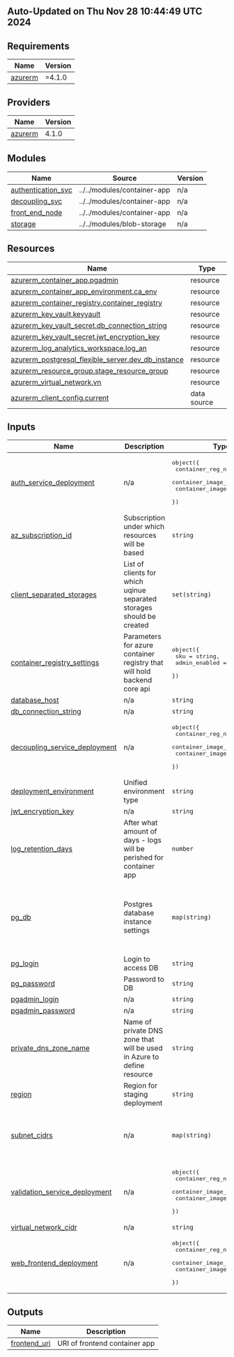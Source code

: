 ## Auto-Updated on Thu Nov 28 10:44:49 UTC 2024 

<!-- BEGIN_TF_DOCS -->
## Requirements

| Name | Version |
|------|---------|
| <a name="requirement_azurerm"></a> [azurerm](#requirement\_azurerm) | =4.1.0 |

## Providers

| Name | Version |
|------|---------|
| <a name="provider_azurerm"></a> [azurerm](#provider\_azurerm) | 4.1.0 |

## Modules

| Name | Source | Version |
|------|--------|---------|
| <a name="module_authentication_svc"></a> [authentication\_svc](#module\_authentication\_svc) | ../../modules/container-app | n/a |
| <a name="module_decoupling_svc"></a> [decoupling\_svc](#module\_decoupling\_svc) | ../../modules/container-app | n/a |
| <a name="module_front_end_node"></a> [front\_end\_node](#module\_front\_end\_node) | ../../modules/container-app | n/a |
| <a name="module_storage"></a> [storage](#module\_storage) | ../../modules/blob-storage | n/a |

## Resources

| Name | Type |
|------|------|
| [azurerm_container_app.pgadmin](https://registry.terraform.io/providers/hashicorp/azurerm/4.1.0/docs/resources/container_app) | resource |
| [azurerm_container_app_environment.ca_env](https://registry.terraform.io/providers/hashicorp/azurerm/4.1.0/docs/resources/container_app_environment) | resource |
| [azurerm_container_registry.container_registry](https://registry.terraform.io/providers/hashicorp/azurerm/4.1.0/docs/resources/container_registry) | resource |
| [azurerm_key_vault.keyvault](https://registry.terraform.io/providers/hashicorp/azurerm/4.1.0/docs/resources/key_vault) | resource |
| [azurerm_key_vault_secret.db_connection_string](https://registry.terraform.io/providers/hashicorp/azurerm/4.1.0/docs/resources/key_vault_secret) | resource |
| [azurerm_key_vault_secret.jwt_encryption_key](https://registry.terraform.io/providers/hashicorp/azurerm/4.1.0/docs/resources/key_vault_secret) | resource |
| [azurerm_log_analytics_workspace.log_an](https://registry.terraform.io/providers/hashicorp/azurerm/4.1.0/docs/resources/log_analytics_workspace) | resource |
| [azurerm_postgresql_flexible_server.dev_db_instance](https://registry.terraform.io/providers/hashicorp/azurerm/4.1.0/docs/resources/postgresql_flexible_server) | resource |
| [azurerm_resource_group.stage_resource_group](https://registry.terraform.io/providers/hashicorp/azurerm/4.1.0/docs/resources/resource_group) | resource |
| [azurerm_virtual_network.vn](https://registry.terraform.io/providers/hashicorp/azurerm/4.1.0/docs/resources/virtual_network) | resource |
| [azurerm_client_config.current](https://registry.terraform.io/providers/hashicorp/azurerm/4.1.0/docs/data-sources/client_config) | data source |

## Inputs

| Name | Description | Type | Default | Required |
|------|-------------|------|---------|:--------:|
| <a name="input_auth_service_deployment"></a> [auth\_service\_deployment](#input\_auth\_service\_deployment) | n/a | <pre>object({<br/>    container_reg_name   = string<br/>    container_image_name = string<br/>    container_image_tag  = string<br/>  })</pre> | <pre>{<br/>  "container_image_name": "authentication-svc",<br/>  "container_image_tag": "3e623a8",<br/>  "container_reg_name": "saftstagecr"<br/>}</pre> | no |
| <a name="input_az_subscription_id"></a> [az\_subscription\_id](#input\_az\_subscription\_id) | Subscription under which resources will be based | `string` | n/a | yes |
| <a name="input_client_separated_storages"></a> [client\_separated\_storages](#input\_client\_separated\_storages) | List of clients for which uqinue separated storages should be created | `set(string)` | <pre>[<br/>  "client1"<br/>]</pre> | no |
| <a name="input_container_registry_settings"></a> [container\_registry\_settings](#input\_container\_registry\_settings) | Parameters for azure container registry that will hold backend core api | <pre>object({<br/>    sku           = string,<br/>    admin_enabled = bool<br/>  })</pre> | <pre>{<br/>  "admin_enabled": true,<br/>  "sku": "Basic"<br/>}</pre> | no |
| <a name="input_database_host"></a> [database\_host](#input\_database\_host) | n/a | `string` | n/a | yes |
| <a name="input_db_connection_string"></a> [db\_connection\_string](#input\_db\_connection\_string) | n/a | `string` | n/a | yes |
| <a name="input_decoupling_service_deployment"></a> [decoupling\_service\_deployment](#input\_decoupling\_service\_deployment) | n/a | <pre>object({<br/>    container_reg_name   = string<br/>    container_image_name = string<br/>    container_image_tag  = string<br/>  })</pre> | <pre>{<br/>  "container_image_name": "decoupling-svc",<br/>  "container_image_tag": "latest",<br/>  "container_reg_name": "saftstagecr"<br/>}</pre> | no |
| <a name="input_deployment_environment"></a> [deployment\_environment](#input\_deployment\_environment) | Unified environment type | `string` | `"stage"` | no |
| <a name="input_jwt_encryption_key"></a> [jwt\_encryption\_key](#input\_jwt\_encryption\_key) | n/a | `string` | n/a | yes |
| <a name="input_log_retention_days"></a> [log\_retention\_days](#input\_log\_retention\_days) | After what amount of days - logs will be perished for container app | `number` | `30` | no |
| <a name="input_pg_db"></a> [pg\_db](#input\_pg\_db) | Postgres database instance settings | `map(string)` | <pre>{<br/>  "pg_version": "16",<br/>  "sku_name": "B_Standard_B1ms",<br/>  "storage_size_mb": "32768",<br/>  "storage_tier": "P4",<br/>  "zone": "1"<br/>}</pre> | no |
| <a name="input_pg_login"></a> [pg\_login](#input\_pg\_login) | Login to access DB | `string` | n/a | yes |
| <a name="input_pg_password"></a> [pg\_password](#input\_pg\_password) | Password to DB | `string` | n/a | yes |
| <a name="input_pgadmin_login"></a> [pgadmin\_login](#input\_pgadmin\_login) | n/a | `string` | n/a | yes |
| <a name="input_pgadmin_password"></a> [pgadmin\_password](#input\_pgadmin\_password) | n/a | `string` | n/a | yes |
| <a name="input_private_dns_zone_name"></a> [private\_dns\_zone\_name](#input\_private\_dns\_zone\_name) | Name of private DNS zone that will be used in Azure to define resource | `string` | `"saft.postgres.database.azure.com"` | no |
| <a name="input_region"></a> [region](#input\_region) | Region for staging deployment | `string` | `"North Europe"` | no |
| <a name="input_subnet_cidrs"></a> [subnet\_cidrs](#input\_subnet\_cidrs) | n/a | `map(string)` | <pre>{<br/>  "aca_subnet": "10.0.8.0/23",<br/>  "db_gw_sn": "10.0.2.0/24",<br/>  "db_sn": "10.0.1.0/24"<br/>}</pre> | no |
| <a name="input_validation_service_deployment"></a> [validation\_service\_deployment](#input\_validation\_service\_deployment) | n/a | <pre>object({<br/>    container_reg_name   = string<br/>    container_image_name = string<br/>    container_image_tag  = string<br/>  })</pre> | <pre>{<br/>  "container_image_name": "validation-svc",<br/>  "container_image_tag": "latest",<br/>  "container_reg_name": "saftstagecr"<br/>}</pre> | no |
| <a name="input_virtual_network_cidr"></a> [virtual\_network\_cidr](#input\_virtual\_network\_cidr) | n/a | `string` | `"10.0.0.0/16"` | no |
| <a name="input_web_frontend_deployment"></a> [web\_frontend\_deployment](#input\_web\_frontend\_deployment) | n/a | <pre>object({<br/>    container_reg_name   = string<br/>    container_image_name = string<br/>    container_image_tag  = string<br/>  })</pre> | <pre>{<br/>  "container_image_name": "saft-front-end",<br/>  "container_image_tag": "latest",<br/>  "container_reg_name": "saftstagecr"<br/>}</pre> | no |

## Outputs

| Name | Description |
|------|-------------|
| <a name="output_frontend_uri"></a> [frontend\_uri](#output\_frontend\_uri) | URI of frontend container app |
<!-- END_TF_DOCS -->
